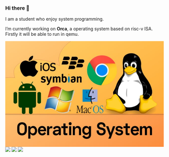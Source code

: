 ### Hi there 👋 
I am a student who enjoy system programming.

I’m currently working on **Orca**, a operating system based on risc-v ISA. Firstly it will be able to run in qemu.

<!--
**MrZLeo/MrZLeo** is a ✨ _special_ ✨ repository because its `README.md` (this file) appears on your GitHub profile.

Here are some ideas to get you started:

- 🔭 I’m currently working on ...
- 🌱 I’m currently learning ...
- 👯 I’m looking to collaborate on ...
- 🤔 I’m looking for help with ...
- 💬 Ask me about ...
- 📫 How to reach me: ...
- 😄 Pronouns: ...
- ⚡ Fun fact: ...
-->

<a href="#">
  <img width=“480px" align="right" src="https://github.com/MrZLeo/MrZLeo/blob/main/Operating-System.jpg" />
</a>

<img width="340px" src="https://github-readme-stats.vercel.app/api?username=mrzleo&theme=tokyonight&count_private=true&show_icons=true">
<img width="340px" src="https://github-readme-stats.vercel.app/api/top-langs/?username=mrzleo&theme=vue-dark&layout=compact">
<img width="340px" src="https://github-readme-stats.vercel.app/api/pin/?username=mrzleo&repo=orca&theme=dark">
